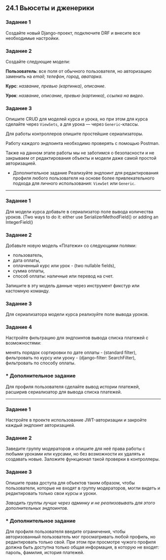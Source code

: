 24.1 Вьюсеты и дженерики
----------------------------------------------------------------

### Задание 1

Создайте новый Django-проект, подключите DRF и внесите все необходимые настройки.

### Задание 2

Создайте следующие модели:

**Пользователь**:
все поля от обычного пользователя, но авторизацию заменить на _email_;
_телефон_, _город_, _аватарка_.

**Курс**:
_название_, _превью (картинка)_, _описание_.

**Урок**:
_название_, _описание_, _превью (картинка)_, _ссылка на видео_.

### Задание 3

Опишите CRUD для моделей курса и урока, но при этом для курса сделайте через `ViewSets`, а для урока — через `Generic`-классы.

Для работы контроллеров опишите простейшие сериализаторы.

Работу каждого эндпоинта необходимо проверять с помощью Postman.

Также на данном этапе работы мы не заботимся о безопасности и не закрываем от редактирования объекты и модели даже самой простой авторизацией.

* Дополнительное задание
Реализуйте эндпоинт для редактирования профиля любого пользователя на основе более привлекательного подхода для личного использования: `ViewSet` или `Generic`.
----------------------------------------------------------------

### Задание 1

Для модели курса добавьте в сериализатор поле вывода количества уроков.
(Two ways to do it: either use SerializerMethodField() or adding an IntegerField() 

### Задание 2

Добавьте новую модель «Платежи» со следующими полями:

* пользователь,
* дата оплаты,
* оплаченный курс или урок - (two nullable fields),
* сумма оплаты,
* способ оплаты: наличные или перевод на счет.

Запишите в эту модель данные через инструмент фикстур или кастомную команду.

### Задание 3

Для сериализатора модели курса реализуйте поле вывода уроков.

### Задание 4

Настройте фильтрацию для эндпоинтов вывода списка платежей с возможностями:

менять порядок сортировки по дате оплаты - (standard filter),
фильтровать по курсу или уроку - (django-filter: SearchFilter),
фильтровать по способу оплаты.

### * Дополнительное задание

Для профиля пользователя сделайте вывод истории платежей, расширив сериализатор для вывода списка платежей.

----------------------------------------------------------------
### Задание 1

Настройте в проекте использование JWT-авторизации и закройте каждый эндпоинт авторизацией.

### Задание 2

Заведите группу модераторов и опишите для неё права работы с любыми уроками или курсами, но без возможности их удалять и создавать новые. Заложите функционал такой проверки в контроллеры.

### Задание 3

Опишите права доступа для объектов таким образом, чтобы пользователи, которые не входят в группу модераторов, могли видеть и редактировать только свои курсы и уроки.

_Заводить группы лучше через админку и не реализовывать для этого дополнительных эндпоинтов._

### * Дополнительное задание

Для профиля пользователя введите ограничения, чтобы авторизованный пользователь мог просматривать любой профиль, но редактировать только свой. При этом при просмотре чужого профиля должна быть доступна только общая информация, в которую не входят: пароль, фамилия, история платежей.